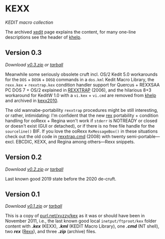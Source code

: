 # KEXX
*KEDIT macro collection*

The archived [xedit][KEXX] page explains the content, for many one-line descriptions see the header of [khelp][2020].

## Version 0.3 ##
*Download [v0.3.zip](https://github.com/frank-e/KEXX/archive/v0.3.zip "2020-03-21") or [tarball](https://github.com/frank-e/KEXX/archive/v0.3.tar.gz "2020-03-21")*

Meanwhile some seriously obsolete cruft incl. OS/2 Kedit 5.0 workarounds for the `DOS` + `DOSN` + `DOSQ` commands in a `dos.kml` Kedit Macro Library, the `rexx.kex` + `rexxtrap.kex` condition handler support for Quercus + REXXSAA PC DOS 7 + OS/2 explained in [REXXTRAP][2006] (2006), and the hilarious 8+3 workaround for KeditW 1.0 with a `vi.kex` + `vi.cmd` are removed from [khelp][2020] and archived in  [kexx2010][2010].

The old wannabe-portability `rexxtrap` procedures might be still interesting, or rather, intimidating:  I'm confident that the new [rex][2019] portability + condition handling for ooRexx + Regina won't work if `stderr` is NOTREADY or closed or doesn't exist (GUI or detached), or if there is no free file handle for the `sourceline()` BIF. If you love the ooRexx `RxMessageBox()` in these situations check out the old code in [rexxtrap.cmd][2008] (2008) with twenty semi-portable&mdash;excl. EBCDIC, KEXX, and Regina among others&mdash;Rexx snippets.

## Version 0.2 ##
*Download [v0.2.zip](https://github.com/frank-e/KEXX/archive/v0.2.zip "2019-11-30") or [tarball](https://github.com/frank-e/KEXX/archive/v0.2.tar.gz "2019-11-30")*

Last known good 2019 state before the 2020 de-cruft.

## Version 0.1 ##
*Download [v0.1.zip](https://github.com/frank-e/KEXX/archive/v0.1.zip "2011-11-13") or [tarball](https://github.com/frank-e/KEXX/archive/v0.1.tar.gz "2011-11-13")*

This is a copy of [purl.net/xyzzy/kex][2011] as it was or should have been in November 2011, i.e., the last known good local `inetput/ftproot/kex` folder content with ***.kex*** (KEXX), ***.kml*** (KEDIT Macro Library), one ***.cmd*** (NT shell), two ***rex*** ([Rexx](https://github.com/frank-e/rexx-fan "rexx-fan")), and three ***.zip*** (archive) files.

[2006]: http://purl.net/xyzzy/rexxtrap.htm (purl.net/xyzzy/rexxtrap.htm)
[2008]: http://purl.net/xyzzy/src/rexxtrap.cmd (purl.net/xyzzy/src/rexxtrap.cmd)
[2010]: https://github.com/frank-e/KEXX/blob/master/kexx2010.zip (kexx2010.zip)
[2011]: https://purl.net/xyzzy/kex/
[KEXX]: https://purl.net/xyzzy/xedit.htm (KEXX Macros)
[2019]: https://github.com/frank-e/KEXX/blob/master/rex.kex (rex.kex)
[2020]: https://github.com/frank-e/KEXX/blob/master/khelp.rex (khelp.kex)
